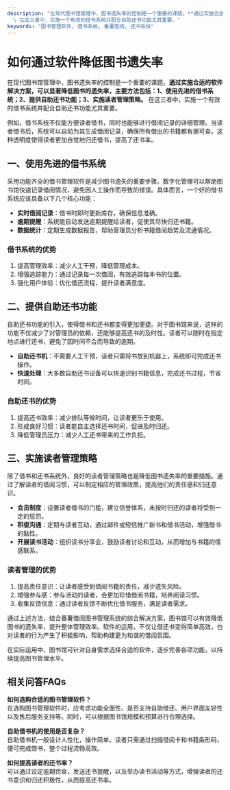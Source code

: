 ```yaml
---
description: "在现代图书馆管理中，图书遗失率的控制是一个重要的课题。**通过实施合适的软件解决方案，可以显著降低图书的遗失率，主要方法包括：1、使用先进的借书系统；2、提供自助还书功能；3、实施读者管理策略。**\
  \ 在这三者中，实施一个有效的借书系统并配合自助还书功能尤其重要。"
keywords: "图书管理软件, 借书系统, 番薯借阅, 还书系统"
---
```

# 如何通过软件降低图书遗失率

在现代图书馆管理中，图书遗失率的控制是一个重要的课题。**通过实施合适的软件解决方案，可以显著降低图书的遗失率，主要方法包括：1、使用先进的借书系统；2、提供自助还书功能；3、实施读者管理策略。** 在这三者中，实施一个有效的借书系统并配合自助还书功能尤其重要。

例如，借书系统不仅能方便读者借书，同时也能够进行借阅记录的详细管理。当读者借书后，系统可以自动为其生成借阅记录，确保所有借出的书籍都有据可查。这种透明度使得读者更加自觉地归还借书，提高了还书率。

## **一、使用先进的借书系统**

采用功能齐全的借书管理软件是减少图书遗失的重要步骤。数字化管理可以帮助图书馆快速记录借阅情况，避免因人工操作而导致的错误。具体而言，一个好的借书系统应该具备以下几个核心功能：

- **实时借阅记录**：借书时即时更新库存，确保信息准确。
- **逾期提醒**：系统能自动发送逾期提醒给读者，促使其尽快归还书籍。
- **数据统计**：定期生成数据报告，帮助管理员分析书籍借阅趋势及流通情况。

### **借书系统的优势**

1. 提高管理效率：减少人工干预，降低管理成本。
2. 增强追踪能力：通过记录每一次借阅，有效追踪每本书的位置。
3. 强化用户体验：优化借还流程，提升读者满意度。

## **二、提供自助还书功能**

自助还书功能的引入，使得借书和还书都变得更加便捷。对于图书馆来说，这样的功能不仅减少了对管理员的依赖，还能够提高还书的及时性。读者可以随时在指定地点进行还书，避免了因时间不合而导致的逾期。

- **自助还书机**：不需要人工干预，读者只需将书放到机器上，系统即可完成还书操作。
- **快速处理**：大多数自助还书设备可以快速识别书籍信息，完成还书过程，节省时间。

### **自助还书的优势**

1. 提高还书效率：减少排队等候时间，让读者更乐于使用。
2. 形成良好习惯：读者能自主选择还书时间，促进及时归还。
3. 降低管理员压力：减少人工还书带来的工作负担。

## **三、实施读者管理策略**

除了借书和还书系统外，良好的读者管理策略也是降低图书遗失率的重要措施。通过了解读者的借阅习惯，可以制定相应的管理政策，提高他们的责任感和归还意识。

- **会员制度**：设置读者借书的门槛，建立信誉体系，未按时归还的读者将受到一定的惩罚。
- **积极沟通**：定期与读者互动，通过邮件或短信推广新书和借书活动，增强借书的黏性。
- **开展读书活动**：组织读书分享会，鼓励读者讨论和互动，从而增加与书籍的情感联系。

### **读者管理的优势**

1. 提高责任意识：让读者感受到借阅书籍的责任，减少遗失风险。
2. 增强参与感：参与活动的读者，会更加珍惜借阅书籍，培养阅读习惯。
3. 收集反馈信息：通过读者反馈不断优化借书服务，满足读者需求。

通过上述方法，结合番薯借阅图书管理系统的综合解决方案，图书馆可以有效降低图书的遗失率，提升整体管理效率。软件的运用，不仅让借还书变得简单高效，也对读者的行为产生了积极影响，帮助构建更为和谐的借阅氛围。

在实际运用中，图书馆可针对自身需求选择合适的软件，逐步完善各项功能，以持续提高图书管理水平。

## 相关问答FAQs

**如何选购合适的图书管理软件？**  
在选购图书管理软件时，应考虑功能全面性、是否支持自助借还、用户界面友好性以及售后服务支持等。同时，可以根据图书馆规模和预算进行合理选择。

**自助借书机的使用是否复杂？**  
自助借书机一般设计人性化，操作简单。读者只需通过扫描借阅卡和书籍条形码，便可完成借书，整个过程流畅高效。

**如何提高读者的还书率？**  
可以通过设定逾期罚金，发送还书提醒，以及举办读书活动等方式，增强读者的还书意识和归还积极性，从而提高还书率。
